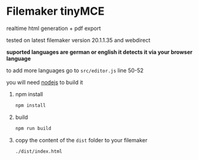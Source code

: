 # Filemaker tinyMCE

realtime html generation + pdf export

tested on latest filemaker version 20.1.1.35 and webdirect

**suported languages are german or english it detects it via your browser language**

to add more languages go to `src/editor.js` line 50-52

you will need [nodejs](https://nodejs.org/en/) to build it

1.  npm install

    ```bash
    npm install
    ```

2.  build

    ```bash
    npm run build
    ```

3.  copy the content of the `dist` folder to your filemaker

    ```bash
    ./dist/index.html
    ```
